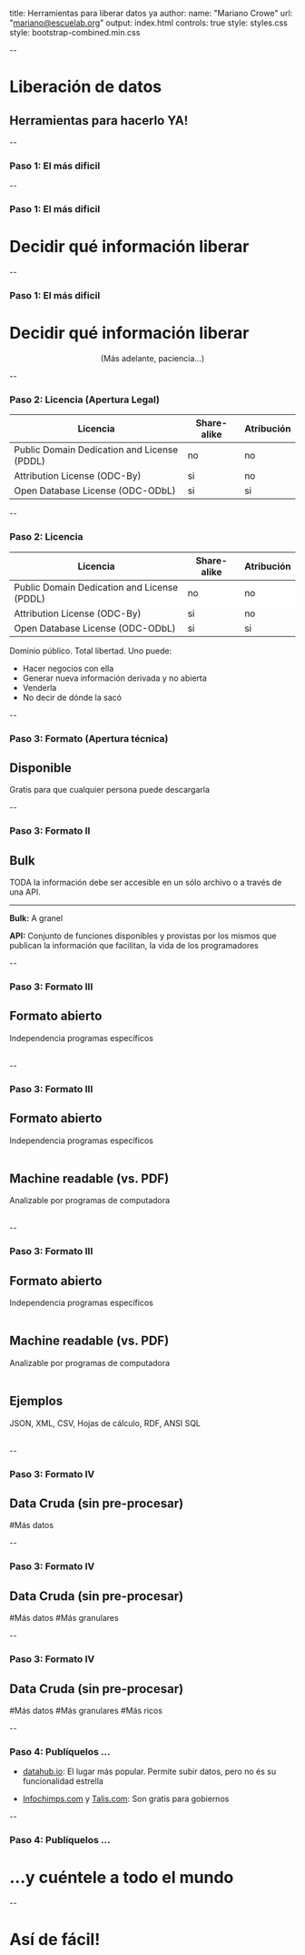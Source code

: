 title: Herramientas para liberar datos ya
author:
  name: "Mariano Crowe"
  url: "mariano@escuelab.org"
output: index.html
controls: true
style: styles.css
style: bootstrap-combined.min.css

--

# Liberación de datos
## Herramientas para hacerlo YA!

--

### Paso 1: El más dificil

--

### Paso 1: El más dificil

# Decidir qué información liberar

--

### Paso 1: El más dificil

# Decidir qué información liberar
<center>(Más adelante, paciencia...)</center>

--

### Paso 2: Licencia (Apertura Legal)

<table class="table">
  <thead>
    <tr>
      <th>Licencia</th>
      <th>Share-alike</th>
      <th>Atribución</th>
    </tr>
  </head>
  <tbody>
    <tr>
      <td>Public Domain Dedication and License (PDDL)</td>
      <td>no</td>
      <td>no</td>
    </tr>
    <tr>
      <td>Attribution License (ODC-By)</td>
      <td>si</td>
      <td>no</td>
    </tr>
    <tr>
      <td>Open Database License (ODC-ODbL) </td>
      <td>si</td>
      <td>si</td>
    </tr>
  </tbody>
</table>

--

### Paso 2: Licencia

<table class="table">
  <thead>
    <tr>
      <th>Licencia</th>
      <th>Share-alike</th>
      <th>Atribución</th>
    </tr>
  </head>
  <tbody>
    <tr style="background-color: white">
      <td>Public Domain Dedication and License (PDDL)</td>
      <td>no</td>
      <td>no</td>
    </tr>
    <tr>
      <td>Attribution License (ODC-By)</td>
      <td>si</td>
      <td>no</td>
    </tr>
    <tr>
      <td>Open Database License (ODC-ODbL) </td>
      <td>si</td>
      <td>si</td>
    </tr>
  </tbody>
</table>

Dominio público. Total libertad. Uno puede:

* Hacer negocios con ella
* Generar nueva información derivada y no abierta
* Venderla
* No decir de dónde la sacó

--

### Paso 3: Formato (Apertura técnica)

## Disponible
Gratis para que cualquier persona puede descargarla

--

### Paso 3: Formato II

## Bulk
TODA la información debe ser accesible en un sólo archivo o a través de una API.
<footer>
<hr/>
<p><b>Bulk:</b> A granel</p>
<p><b>API:</b> Conjunto de funciones disponibles y provistas por los mismos
que publican la información que facilitan, la vida de los programadores</p>
</footer>

--

### Paso 3: Formato III

## Formato abierto
Independencia programas específicos
<br/>
<br/>

--

### Paso 3: Formato III

## Formato abierto
Independencia programas específicos
<br/>
<br/>

## Machine readable (vs. PDF)
Analizable por programas de computadora
<br/>
<br/>

--

### Paso 3: Formato III

## Formato abierto
Independencia programas específicos
<br/>
<br/>

## Machine readable (vs. PDF)
Analizable por programas de computadora
<br/>
<br/>

## Ejemplos
JSON, XML, CSV, Hojas de cálculo, RDF, ANSI SQL
<br/>
<br/>

--

### Paso 3: Formato IV

## Data Cruda (sin pre-procesar)
#Más datos

--

### Paso 3: Formato IV

## Data Cruda (sin pre-procesar)
#Más datos
#Más granulares

--

### Paso 3: Formato IV

## Data Cruda (sin pre-procesar)
#Más datos
#Más granulares
#Más ricos

--

### Paso 4: Publíquelos ...

* [datahub.io](http://http://datahub.io/): El lugar más popular. Permite subir datos, pero no és su funcionalidad estrella<br/>

* [Infochimps.com](http://infochimps.com) y [Talis.com](http://talis.com): Son gratis para gobiernos <br/>


--

### Paso 4: Publíquelos ...

# ...y cuéntele a todo el mundo

--

# Así de fácil!
